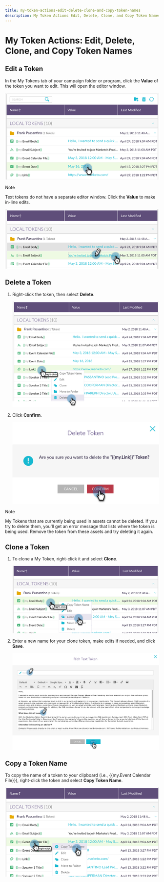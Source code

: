 ```yaml
---
title: my-token-actions-edit-delete-clone-and-copy-token-names
description: My Token Actions Edit, Delete, Clone, and Copy Token Names
---
```


# My Token Actions: Edit, Delete, Clone, and Copy Token Names

## Edit a Token

In the My Tokens tab of your campaign folder or program, click the **Value** of the token you want to edit. This will open the editor window.

   ![Image One](/help/sky/assets/my-tokens/my-token-actions-edit-delete-clone-and-copy-token-names/my-token-actions-edit-delete-clone-and-copy-token-names-1.png)

>[!NOTE]
>
>Text tokens do not have a separate editor window. Click the **Value** to make in-line edits.

![Image Two](/help/sky/assets/my-tokens/my-token-actions-edit-delete-clone-and-copy-token-names/my-token-actions-edit-delete-clone-and-copy-token-names-2.png)

## Delete a Token

1. Right-click the token, then select **Delete**.

   ![Image Three](/help/sky/assets/my-tokens/my-token-actions-edit-delete-clone-and-copy-token-names/my-token-actions-edit-delete-clone-and-copy-token-names-3.png)

1. Click **Confirm**.

   ![Image Four](/help/sky/assets/my-tokens/my-token-actions-edit-delete-clone-and-copy-token-names/my-token-actions-edit-delete-clone-and-copy-token-names-4.png)

>[!NOTE]
>
>My Tokens that are currently being used in assets cannot be deleted. If you try to delete them, you'll get an error message that lists where the token is being used. Remove the token from these assets and try deleting it again.

## Clone a Token

1. To clone a My Token, right-click it and select **Clone**.

   ![Image Five](/help/sky/assets/my-tokens/my-token-actions-edit-delete-clone-and-copy-token-names/my-token-actions-edit-delete-clone-and-copy-token-names-5.png)

1. Enter a new name for your clone token, make edits if needed, and click **Save**.

   ![Image Six](/help/sky/assets/my-tokens/my-token-actions-edit-delete-clone-and-copy-token-names/my-token-actions-edit-delete-clone-and-copy-token-names-6.png)

## Copy a Token Name

To copy the name of a token to your clipboard (i.e., {{my.Event Calendar File}}), right-click the token and select **Copy Token Name**.

   ![Image Seven](/help/sky/assets/my-tokens/my-token-actions-edit-delete-clone-and-copy-token-names/my-token-actions-edit-delete-clone-and-copy-token-names-7.png)
